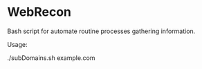 # WebRecon
Bash script for automate routine processes gathering information.

Usage:

./subDomains.sh example.com
